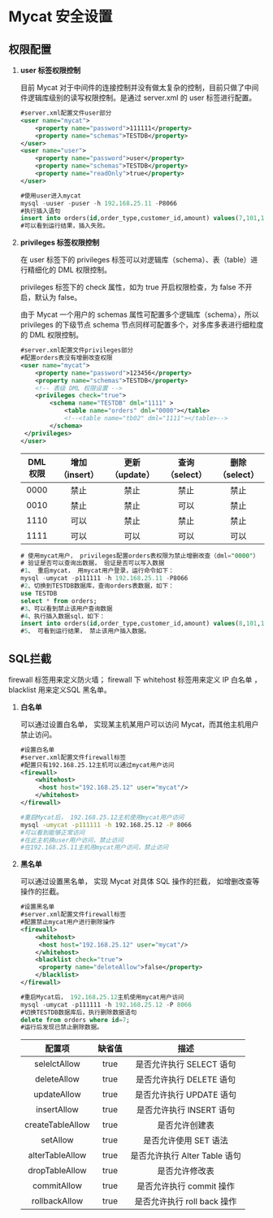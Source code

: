 # Mycat 安全设置

## 权限配置

1. **user 标签权限控制**

   目前 Mycat 对于中间件的连接控制并没有做太复杂的控制，目前只做了中间件逻辑库级别的读写权限控制。是通过 server.xml 的 user 标签进行配置。

   ~~~xml
   #server.xml配置文件user部分
   <user name="mycat">
       <property name="password">111111</property>
       <property name="schemas">TESTDB</property>
   </user>
   <user name="user">
       <property name="password">user</property>
       <property name="schemas">TESTDB</property>
       <property name="readOnly">true</property>
   </user>
   ~~~

   ~~~sql
   #使用user进入mycat
   mysql -uuser -puser -h 192.168.25.11 -P8066
   #执行插入语句
   insert into orders(id,order_type,customer_id,amount) values(7,101,101,10000);
   #可以看到运行结果，插入失败。
   ~~~

2. **privileges 标签权限控制**  

   在 user 标签下的 privileges 标签可以对逻辑库（schema）、表（table）进行精细化的 DML 权限控制。

   privileges 标签下的 check 属性，如为 true 开启权限检查，为 false 不开启，默认为 false。  

   由于 Mycat 一个用户的 schemas 属性可配置多个逻辑库（schema），所以 privileges 的下级节点 schema 节点同样可配置多个，对多库多表进行细粒度的 DML 权限控制。

   ~~~xml
   #server.xml配置文件privileges部分
   #配置orders表没有增删改查权限
   <user name="mycat">
       <property name="password">123456</property>
       <property name="schemas">TESTDB</property>
       <!-- 表级 DML 权限设置 -->
       <privileges check="true">
           <schema name="TESTDB" dml="1111" >
               <table name="orders" dml="0000"></table>
               <!--<table name="tb02" dml="1111"></table>-->
           </schema>
   	</privileges>
   </user>
   ~~~

   | DML 权限 | 增加（insert） | 更新（update） | 查询（select） | 删除（select） |
   | :------: | :------------: | :------------: | :------------: | :------------: |
   |   0000   |      禁止      |      禁止      |      禁止      |      禁止      |
   |   0010   |      禁止      |      禁止      |      可以      |      禁止      |
   |   1110   |      可以      |      禁止      |      禁止      |      禁止      |
   |   1111   |      可以      |      可以      |      可以      |      可以      |

   ~~~sql
   # 使用mycat用户， privileges配置orders表权限为禁止增删改查（dml="0000"）
   # 验证是否可以查询出数据， 验证是否可以写入数据
   #1、 重启mycat， 用mycat用户登录，运行命令如下：
   mysql -umycat -p111111 -h 192.168.25.11 -P8066
   #2、切换到TESTDB数据库，查询orders表数据，如下：
   use TESTDB
   select * from orders;
   #3、可以看到禁止该用户查询数据
   #4、执行插入数据sql，如下：
   insert into orders(id,order_type,customer_id,amount) values(8,101,101,10000);
   #5、 可看到运行结果， 禁止该用户插入数据。
   
   ~~~

## SQL拦截

firewall 标签用来定义防火墙； firewall 下 whitehost 标签用来定义 IP 白名单 ， blacklist 用来定义SQL 黑名单。

1. **白名单**

   可以通过设置白名单， 实现某主机某用户可以访问 Mycat，而其他主机用户禁止访问。

   ~~~xml
   #设置白名单
   #server.xml配置文件firewall标签
   #配置只有192.168.25.12主机可以通过mycat用户访问
   <firewall>
       <whitehost>
       	<host host="192.168.25.12" user="mycat"/>
       </whitehost>
   </firewall>
   ~~~

   ~~~sh
   #重启Mycat后， 192.168.25.12主机使用mycat用户访问
   mysql -umycat -p111111 -h 192.168.25.12 -P 8066
   #可以看到能够正常访问
   #在此主机换user用户访问，禁止访问
   #在192.168.25.11主机用mycat用户访问，禁止访问
   ~~~

2. **黑名单**

   可以通过设置黑名单， 实现 Mycat 对具体 SQL 操作的拦截， 如增删改查等操作的拦截。

   ~~~xml
   #设置黑名单
   #server.xml配置文件firewall标签
   #配置禁止mycat用户进行删除操作
   <firewall>
       <whitehost>
       	<host host="192.168.25.12" user="mycat"/>
       </whitehost>
       <blacklist check="true">
       	<property name="deleteAllow">false</property>
       </blacklist>
   </firewall>
   ~~~

   ~~~sql
   #重启Mycat后， 192.168.25.12主机使用mycat用户访问
   mysql -umycat -p111111 -h 192.168.25.12 -P 8066
   #切换TESTDB数据库后，执行删除数据语句
   delete from orders where id=7;
   #运行后发现已禁止删除数据。
   ~~~

   |      配置项      | 缺省值 |             描述              |
   | :--------------: | :----: | :---------------------------: |
   |   selelctAllow   |  true  |   是否允许执行 SELECT 语句    |
   |   deleteAllow    |  true  |   是否允许执行 DELETE 语句    |
   |   updateAllow    |  true  |   是否允许执行 UPDATE 语句    |
   |   insertAllow    |  true  |   是否允许执行 INSERT 语句    |
   | createTableAllow |  true  |        是否允许创建表         |
   |     setAllow     |  true  |     是否允许使用 SET 语法     |
   | alterTableAllow  |  true  | 是否允许执行 Alter Table 语句 |
   |  dropTableAllow  |  true  |        是否允许修改表         |
   |   commitAllow    |  true  |   是否允许执行 commit 操作    |
   |  rollbackAllow   |  true  |  是否允许执行 roll back 操作  |
